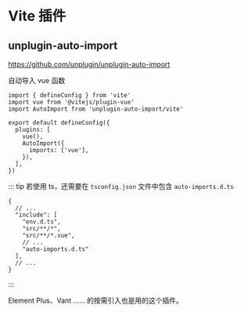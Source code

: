 # Vite 插件

## unplugin-auto-import

<https://github.com/unplugin/unplugin-auto-import>

自动导入 vue 函数

```js{3,9}
import { defineConfig } from 'vite'
import vue from '@vitejs/plugin-vue'
import AutoImport from 'unplugin-auto-import/vite'

export default defineConfig({
  plugins: [
    vue(),
    AutoImport({
      imports: ['vue'],
    }),
  ],
})
```

::: tip
若使用 ts，还需要在 `tsconfig.json` 文件中包含 `auto-imports.d.ts`

```json{8}
{
  // ...
  "include": [
    "env.d.ts",
    "src/**/*",
    "src/**/*.vue",
    // ...
    "auto-imports.d.ts"
  ],
  // ...
}
```

:::

Element Plus、Vant …… 的按需引入也是用的这个插件。

